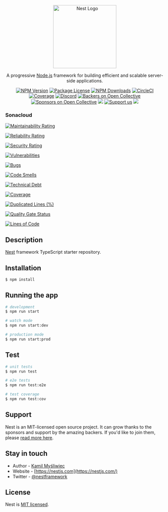 <p align="center">
  <a href="http://nestjs.com/" target="blank"><img src="https://nestjs.com/img/logo-small.svg" width="200" alt="Nest Logo" /></a>
</p>

[circleci-image]: https://img.shields.io/circleci/build/github/nestjs/nest/master?token=abc123def456
[circleci-url]: https://circleci.com/gh/nestjs/nest

  <p align="center">A progressive <a href="http://nodejs.org" target="_blank">Node.js</a> framework for building efficient and scalable server-side applications.</p>
    <p align="center">
<a href="https://www.npmjs.com/~nestjscore" target="_blank"><img src="https://img.shields.io/npm/v/@nestjs/core.svg" alt="NPM Version" /></a>
<a href="https://www.npmjs.com/~nestjscore" target="_blank"><img src="https://img.shields.io/npm/l/@nestjs/core.svg" alt="Package License" /></a>
<a href="https://www.npmjs.com/~nestjscore" target="_blank"><img src="https://img.shields.io/npm/dm/@nestjs/common.svg" alt="NPM Downloads" /></a>
<a href="https://circleci.com/gh/nestjs/nest" target="_blank"><img src="https://img.shields.io/circleci/build/github/nestjs/nest/master" alt="CircleCI" /></a>
<a href="https://coveralls.io/github/nestjs/nest?branch=master" target="_blank"><img src="https://coveralls.io/repos/github/nestjs/nest/badge.svg?branch=master#9" alt="Coverage" /></a>
<a href="https://discord.gg/G7Qnnhy" target="_blank"><img src="https://img.shields.io/badge/discord-online-brightgreen.svg" alt="Discord"/></a>
<a href="https://opencollective.com/nest#backer" target="_blank"><img src="https://opencollective.com/nest/backers/badge.svg" alt="Backers on Open Collective" /></a>
<a href="https://opencollective.com/nest#sponsor" target="_blank"><img src="https://opencollective.com/nest/sponsors/badge.svg" alt="Sponsors on Open Collective" /></a>
  <a href="https://paypal.me/kamilmysliwiec" target="_blank"><img src="https://img.shields.io/badge/Donate-PayPal-ff3f59.svg"/></a>
    <a href="https://opencollective.com/nest#sponsor"  target="_blank"><img src="https://img.shields.io/badge/Support%20us-Open%20Collective-41B883.svg" alt="Support us"></a>
  <a href="https://twitter.com/nestframework" target="_blank"><img src="https://img.shields.io/twitter/follow/nestframework.svg?style=social&label=Follow"></a>
</p>
  <!--[![Backers on Open Collective](https://opencollective.com/nest/backers/badge.svg)](https://opencollective.com/nest#backer)
  [![Sponsors on Open Collective](https://opencollective.com/nest/sponsors/badge.svg)](https://opencollective.com/nest#sponsor)-->

### Sonacloud

[![Maintainability Rating](https://sonarcloud.io/api/project_badges/measure?project=dutra-pro_aprendendo-testes&metric=sqale_rating)](https://sonarcloud.io/summary/new_code?id=dutra-pro_aprendendo-testes)

[![Reliability Rating](https://sonarcloud.io/api/project_badges/measure?project=dutra-pro_aprendendo-testes&metric=reliability_rating)](https://sonarcloud.io/summary/new_code?id=dutra-pro_aprendendo-testes)

[![Security Rating](https://sonarcloud.io/api/project_badges/measure?project=dutra-pro_aprendendo-testes&metric=security_rating)](https://sonarcloud.io/summary/new_code?id=dutra-pro_aprendendo-testes)

[![Vulnerabilities](https://sonarcloud.io/api/project_badges/measure?project=dutra-pro_aprendendo-testes&metric=vulnerabilities)](https://sonarcloud.io/summary/new_code?id=dutra-pro_aprendendo-testes)

[![Bugs](https://sonarcloud.io/api/project_badges/measure?project=dutra-pro_aprendendo-testes&metric=bugs)](https://sonarcloud.io/summary/new_code?id=dutra-pro_aprendendo-testes)

[![Code Smells](https://sonarcloud.io/api/project_badges/measure?project=dutra-pro_aprendendo-testes&metric=code_smells)](https://sonarcloud.io/summary/new_code?id=dutra-pro_aprendendo-testes)

[![Technical Debt](https://sonarcloud.io/api/project_badges/measure?project=dutra-pro_aprendendo-testes&metric=sqale_index)](https://sonarcloud.io/summary/new_code?id=dutra-pro_aprendendo-testes)

[![Coverage](https://sonarcloud.io/api/project_badges/measure?project=dutra-pro_aprendendo-testes&metric=coverage)](https://sonarcloud.io/summary/new_code?id=dutra-pro_aprendendo-testes)

[![Duplicated Lines (%)](https://sonarcloud.io/api/project_badges/measure?project=dutra-pro_aprendendo-testes&metric=duplicated_lines_density)](https://sonarcloud.io/summary/new_code?id=dutra-pro_aprendendo-testes)

[![Quality Gate Status](https://sonarcloud.io/api/project_badges/measure?project=dutra-pro_aprendendo-testes&metric=alert_status)](https://sonarcloud.io/summary/new_code?id=dutra-pro_aprendendo-testes)

[![Lines of Code](https://sonarcloud.io/api/project_badges/measure?project=dutra-pro_aprendendo-testes&metric=ncloc)](https://sonarcloud.io/summary/new_code?id=dutra-pro_aprendendo-testes)

## Description

[Nest](https://github.com/nestjs/nest) framework TypeScript starter repository.

## Installation

```bash
$ npm install
```

## Running the app

```bash
# development
$ npm run start

# watch mode
$ npm run start:dev

# production mode
$ npm run start:prod
```

## Test

```bash
# unit tests
$ npm run test

# e2e tests
$ npm run test:e2e

# test coverage
$ npm run test:cov
```

## Support

Nest is an MIT-licensed open source project. It can grow thanks to the sponsors and support by the amazing backers. If you'd like to join them, please [read more here](https://docs.nestjs.com/support).

## Stay in touch

- Author - [Kamil Myśliwiec](https://kamilmysliwiec.com)
- Website - [https://nestjs.com](https://nestjs.com/)
- Twitter - [@nestframework](https://twitter.com/nestframework)

## License

Nest is [MIT licensed](LICENSE).
